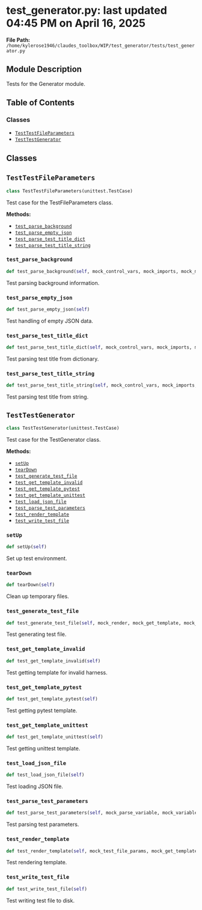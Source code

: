 # test_generator.py: last updated 04:45 PM on April 16, 2025

**File Path:** `/home/kylerose1946/claudes_toolbox/WIP/test_generator/tests/test_generator.py`

## Module Description

Tests for the Generator module.

## Table of Contents

### Classes

- [`TestTestFileParameters`](#testtestfileparameters)
- [`TestTestGenerator`](#testtestgenerator)

## Classes

## `TestTestFileParameters`

```python
class TestTestFileParameters(unittest.TestCase)
```

Test case for the TestFileParameters class.

**Methods:**

- [`test_parse_background`](#test_parse_background)
- [`test_parse_empty_json`](#test_parse_empty_json)
- [`test_parse_test_title_dict`](#test_parse_test_title_dict)
- [`test_parse_test_title_string`](#test_parse_test_title_string)

### `test_parse_background`

```python
def test_parse_background(self, mock_control_vars, mock_imports, mock_materials, mock_test_method, mock_parse_variable)
```

Test parsing background information.

### `test_parse_empty_json`

```python
def test_parse_empty_json(self)
```

Test handling of empty JSON data.

### `test_parse_test_title_dict`

```python
def test_parse_test_title_dict(self, mock_control_vars, mock_imports, mock_materials, mock_test_method, mock_parse_variable)
```

Test parsing test title from dictionary.

### `test_parse_test_title_string`

```python
def test_parse_test_title_string(self, mock_control_vars, mock_imports, mock_materials, mock_test_method, mock_parse_variable)
```

Test parsing test title from string.

## `TestTestGenerator`

```python
class TestTestGenerator(unittest.TestCase)
```

Test case for the TestGenerator class.

**Methods:**

- [`setUp`](#setup)
- [`tearDown`](#teardown)
- [`test_generate_test_file`](#test_generate_test_file)
- [`test_get_template_invalid`](#test_get_template_invalid)
- [`test_get_template_pytest`](#test_get_template_pytest)
- [`test_get_template_unittest`](#test_get_template_unittest)
- [`test_load_json_file`](#test_load_json_file)
- [`test_parse_test_parameters`](#test_parse_test_parameters)
- [`test_render_template`](#test_render_template)
- [`test_write_test_file`](#test_write_test_file)

### `setUp`

```python
def setUp(self)
```

Set up test environment.

### `tearDown`

```python
def tearDown(self)
```

Clean up temporary files.

### `test_generate_test_file`

```python
def test_generate_test_file(self, mock_render, mock_get_template, mock_parse, mock_load)
```

Test generating test file.

### `test_get_template_invalid`

```python
def test_get_template_invalid(self)
```

Test getting template for invalid harness.

### `test_get_template_pytest`

```python
def test_get_template_pytest(self)
```

Test getting pytest template.

### `test_get_template_unittest`

```python
def test_get_template_unittest(self)
```

Test getting unittest template.

### `test_load_json_file`

```python
def test_load_json_file(self)
```

Test loading JSON file.

### `test_parse_test_parameters`

```python
def test_parse_test_parameters(self, mock_parse_variable, mock_variable)
```

Test parsing test parameters.

### `test_render_template`

```python
def test_render_template(self, mock_test_file_params, mock_get_template)
```

Test rendering template.

### `test_write_test_file`

```python
def test_write_test_file(self)
```

Test writing test file to disk.
